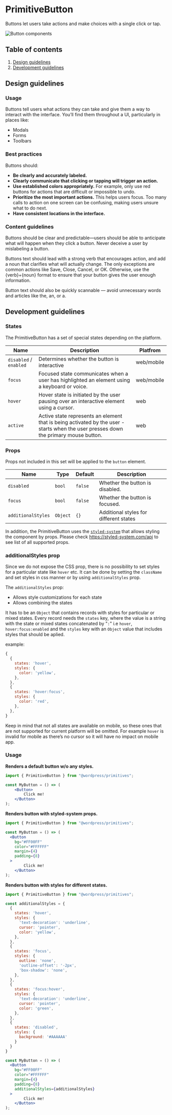 # PrimitiveButton
Buttons let users take actions and make choices with a single click or tap.

![Button components](https://make.wordpress.org/design/files/2019/03/button.png)

## Table of contents

1. [Design guidelines](#design-guidelines)
2. [Development guidelines](#development-guidelines)

## Design guidelines

### Usage

Buttons tell users what actions they can take and give them a way to interact with the interface. You’ll find them throughout a UI, particularly in places like:

- Modals
- Forms
- Toolbars

### Best practices

Buttons should:

- **Be clearly and accurately labeled.**
- **Clearly communicate that clicking or tapping will trigger an action.**
- **Use established colors appropriately.** For example, only use red buttons for actions that are difficult or impossible to undo.
- **Prioritize the most important actions.** This helps users focus. Too many calls to action on one screen can be confusing, making users unsure what to do next.
- **Have consistent locations in the interface.**

### Content guidelines

Buttons should be clear and predictable—users should be able to anticipate what will happen when they click a button. Never deceive a user by mislabeling a button.

Buttons text should lead with a strong verb that encourages action, and add a noun that clarifies what will actually change. The only exceptions are common actions like Save, Close, Cancel, or OK. Otherwise, use the {verb}+{noun} format to ensure that your button gives the user enough information.

Button text should also be quickly scannable — avoid unnecessary words and articles like the, an, or a.

## Development guidelines

### States

The PrimitiveButton has a set of special states depending on the platform.

Name  | Description | Platfrom
--- | --- | ---
`disabled` / `enabled` | Determines whether the button is interactive | web/mobile
`focus` | Focused state communicates when a user has highlighted an element using a keyboard or voice. | web/mobile
`hover` | Hover state is initiated by the user pausing over an interactive element using a cursor. | web
`active` | Active state represents an element that is being activated by the user - starts when the user presses down the primary mouse button. | web


### Props

Props not included in this set will be applied to the `button` element.

Name | Type | Default | Description
--- | --- | --- | ---
`disabled` | `bool` | `false` | Whether the button is disabled.
`focus` | `bool` | `false` | Whether the button is focused.
`additionalStyles` | `Object` | `{}` | Additional styles for different states

In addition, the PrimitiveButton uses the [`styled-system`](https://styled-system.com/) that allows styling the component by props. Please check https://styled-system.com/api to see list of all supported props.

### additionalStyles prop
Since we do not expose the CSS prop, there is no possibility to set styles for a particular state like `hover` etc. It can be done by setting the `className` and set styles in css manner or by using `additionalStyles` prop.

The `additionalStyles` prop:
- Allows style customizations for each state
- Allows combining the states

It has to be an `Object` that contains records with styles for particular or mixed states. Every record needs the `states` key, where the value is a string with the state or mixed states concatenated by "`:`" i.e `hover`, `hover:focus:enabled` and the `styles` key with an `Object` value that includes styles that should be aplied.

example:

```js
{
  {
    states: 'hover',
    styles: {
      color: 'yellow',
    },
  },
  {
    states: 'hover:focus',
    styles: {
      color: 'red',
    },
  },
}
```

Keep in mind that not all states are available on mobile, so these ones that are not supported for current platform will be omitted. For example `hover` is invalid for mobile as there’s no cursor so it will have no impact on mobile app.


### Usage

**Renders a default button w/o any styles.**

```jsx
import { PrimitiveButton } from "@wordpress/primitives";

const MyButton = () => (
	<Button>
		Click me!
	</Button>
);

```

**Renders button with styled-system props.**

```jsx
import { PrimitiveButton } from "@wordpress/primitives";

const MyButton = () => (
  <Button
    bg="#FF00FF"
    color="#FFFFFF"
    margin={4}
    padding={8}
  >
		Click me!
	</Button>
);

```

**Renders button with styles for different states.**

```jsx
import { PrimitiveButton } from "@wordpress/primitives";

const additionalStyles = {
  {
    states: 'hover',
    styles: {
      'text-decoration': 'underline',
      cursor: 'pointer',
      color: 'yellow',
    },
  },
  {
    states: 'focus',
    styles: {
      outline: 'none',
      'outline-offset': '-2px',
      'box-shadow': 'none',
    },
  },
  {
    states: 'focus:hover',
    styles: {
      'text-decoration': 'underline',
      cursor: 'pointer',
      color: 'green',
    },
  },
  {
    states: 'disabled',
    styles: {
      background: '#AAAAAA'
    }
  }
}

const MyButton = () => (
  <Button
    bg="#FF00FF"
    color="#FFFFFF"
    margin={4}
    padding={8}
    additionalStyles={additionalStyles}
  >
		Click me!
	</Button>
);

```

